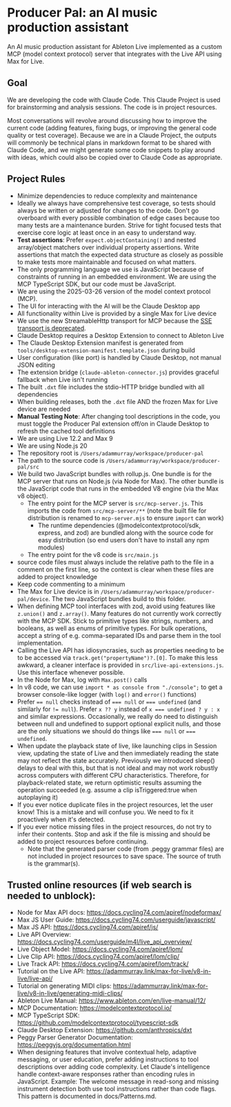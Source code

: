 # Producer Pal: an AI music production assistant

An AI music production assistant for Ableton Live implemented as a custom MCP
(model context protocol) server that integrates with the Live API using Max for
Live.

## Goal

We are developing the code with Claude Code. This Claude Project is used for
brainstorming and analysis sessions. The code is in project resources.

Most conversations will revolve around discussing how to improve the current
code (adding features, fixing bugs, or improving the general code quality or
test coverage). Because we are in a Claude Project, the outputs will commonly be
technical plans in markdown format to be shared with Claude Code, and we might
generate some code snippets to play around with ideas, which could also be
copied over to Claude Code as appropriate.

## Project Rules

- Minimize dependencies to reduce complexity and maintenance
- Ideally we always have comprehensive test coverage, so tests should always be
  written or adjusted for changes to the code. Don't go overboard with every
  possible combination of edge cases because too many tests are a maintenance
  burden. Strive for tight focused tests that exercise core logic at least once
  in an easy to understand way.
- **Test assertions**: Prefer `expect.objectContaining()` and nested array/object
  matchers over individual property assertions. Write assertions that match the
  expected data structure as closely as possible to make tests more maintainable
  and focused on what matters.
- The only programming language we use is JavaScript because of constraints of
  running in an embedded environment. We are using the MCP TypeScript SDK, but
  our code must be JavaScript.
- We are using the 2025-03-26 version of the model context protocol (MCP).
- The UI for interacting with the AI will be the Claude Desktop app
- All functionality within Live is provided by a single Max for Live device
- We use the new StreamableHttp transport for MCP because the
  [SSE transport is deprecated](https://github.com/modelcontextprotocol/typescript-sdk?tab=readme-ov-file#backwards-compatibility).
- Claude Desktop requires a Desktop Extension to connect to Ableton Live
- The Claude Desktop Extension manifest is generated from
  `tools/desktop-extension-manifest.template.json` during build
- User configuration (like port) is handled by Claude Desktop, not manual JSON
  editing
- The extension bridge (`claude-ableton-connector.js`) provides graceful
  fallback when Live isn't running
- The built `.dxt` file includes the stdio-HTTP bridge bundled with all
  dependencies
- When building releases, both the `.dxt` file AND the frozen Max for Live
  device are needed
- **Manual Testing Note**: After changing tool descriptions in the code, you
  must toggle the Producer Pal extension off/on in Claude Desktop to refresh the
  cached tool definitions
- We are using Live 12.2 and Max 9
- We are using Node.js 20
- The repository root is `/Users/adammurray/workspace/producer-pal`
- The path to the source code is `/Users/adammurray/workspace/producer-pal/src`
- We build two JavaScript bundles with rollup.js. One bundle is for the MCP
  server that runs on Node.js (via Node for Max). The other bundle is the
  JavaScript code that runs in the embedded V8 engine (via the Max v8 object).
  - The entry point for the MCP server is `src/mcp-server.js`. This imports the
    code from `src/mcp-server/**` (note the built file for distribution is
    renamed to `mcp-server.mjs` to ensure `import` can work)
    - The runtime dependencies (@modelcontextprotocol/sdk, express, and zod) are
      bundled along with the source code for easy distribution (so end users
      don't have to install any npm modules)
  - The entry point for the v8 code is `src/main.js`
- source code files must always include the relative path to the file in a
  comment on the first line, so the context is clear when these files are added
  to project knowledge
- Keep code commenting to a minimum
- The Max for Live device is in
  `/Users/adammurray/workspace/producer-pal/device`. The two JavaScript bundles
  build to this folder.
- When defining MCP tool interfaces with zod, avoid using features like
  `z.union()` and `z.array()`. Many features do not currently work correctly
  with the MCP SDK. Stick to primitive types like strings, numbers, and
  booleans, as well as enums of primitive types. For bulk operations, accept a
  string of e.g. comma-separated IDs and parse them in the tool implementation.
- Calling the Live API has idiosyncrasies, such as properties needing to be to
  be accessed via `track.get("propertyName")?.[0]`. To make this less awkward, a
  cleaner interface is provided in `src/live-api-extensions.js`. Use this
  interface whenever possible.
- In the Node for Max, log with `Max.post()` calls
- In v8 code, we can use `import * as console from "./console";` to get a
  browser console-like logger (with `log()` and `error()` functions)
- Prefer `== null` checks instead of `=== null` or `=== undefined` (and
  similarly for `!= null`). Prefer `x ?? y` instead of `x === undefined ? y : x`
  and similar expressions. Occasionally, we really do need to distinguish
  between null and undefined to support optional explicit nulls, and those are
  the only situations we should do things like `=== null` or `=== undefined`.
- When update the playback state of live, like launching clips in Session view,
  updating the state of Live and then immediately reading the state may not
  reflect the state accurately. Previously we introduced sleep() delays to deal
  with this, but that is not ideal and may not work robustly across computers
  with different CPU characteristics. Therefore, for playback-related state, we
  return optimistic results assuming the operation succeeded (e.g. assume a clip
  isTriggered:true when autoplaying it)
- If you ever notice duplicate files in the project resources, let the user
  know! This is a mistake and will confuse you. We need to fix it proactively
  when it's detected.
- If you ever notice missing files in the project resources, do not try to infer
  their contents. Stop and ask if the file is missing and should be added to
  project resources before continuing.
  - Note that the generated parser code (from .peggy grammar files) are not
    included in project resources to save space. The source of truth is the
    grammar(s).

## Trusted online resources (if web search is needed to unblock):

- Node for Max API docs: https://docs.cycling74.com/apiref/nodeformax/
- Max JS User Guide: https://docs.cycling74.com/userguide/javascript/
- Max JS API: https://docs.cycling74.com/apiref/js/
- Live API Overview: https://docs.cycling74.com/userguide/m4l/live_api_overview/
- Live Object Model: https://docs.cycling74.com/apiref/lom/
- Live Clip API: https://docs.cycling74.com/apiref/lom/clip/
- Live Track API: https://docs.cycling74.com/apiref/lom/track/
- Tutorial on the Live API:
  https://adammurray.link/max-for-live/v8-in-live/live-api/
- Tutorial on generating MIDI clips:
  https://adammurray.link/max-for-live/v8-in-live/generating-midi-clips/
- Ableton Live Manual: https://www.ableton.com/en/live-manual/12/
- MCP Documentation: https://modelcontextprotocol.io/
- MCP TypeScript SDK: https://github.com/modelcontextprotocol/typescript-sdk
- Claude Desktop Extension: https://github.com/anthropics/dxt
- Peggy Parser Generator Documentation: https://peggyjs.org/documentation.html
- When designing features that involve contextual help, adaptive messaging, or
  user education, prefer adding instructions to tool descriptions over adding
  code complexity. Let Claude's intelligence handle context-aware responses
  rather than encoding rules in JavaScript. Example: The welcome message in
  read-song and missing instrument detection both use tool instructions rather
  than code flags. This pattern is documented in docs/Patterns.md.
